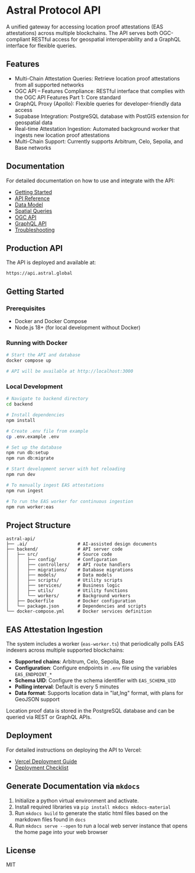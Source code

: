 # Astral Protocol API

A unified gateway for accessing location proof attestations (EAS attestations) across multiple blockchains. The API serves both OGC-compliant RESTful access for geospatial interoperability and a GraphQL interface for flexible queries.

## Features

- Multi-Chain Attestation Queries: Retrieve location proof attestations from all supported networks
- OGC API – Features Compliance: RESTful interface that complies with the OGC API Features Part 1: Core standard
- GraphQL Proxy (Apollo): Flexible queries for developer-friendly data access
- Supabase Integration: PostgreSQL database with PostGIS extension for geospatial data
- Real-time Attestation Ingestion: Automated background worker that ingests new location proof attestations
- Multi-Chain Support: Currently supports Arbitrum, Celo, Sepolia, and Base networks

## Documentation

For detailed documentation on how to use and integrate with the API:

- [Getting Started](./docs/getting-started.md)
- [API Reference](./docs/api-reference.md)
- [Data Model](./docs/data-model.md)
- [Spatial Queries](./docs/spatial-queries.md)
- [OGC API](./docs/ogc-api.md)
- [GraphQL API](./docs/graphql-api.md)
- [Troubleshooting](./docs/troubleshooting.md)

## Production API

The API is deployed and available at:

```
https://api.astral.global
```

## Getting Started

### Prerequisites

- Docker and Docker Compose
- Node.js 18+ (for local development without Docker)

### Running with Docker

```bash
# Start the API and database
docker compose up

# API will be available at http://localhost:3000
```

### Local Development

```bash
# Navigate to backend directory
cd backend

# Install dependencies
npm install

# Create .env file from example
cp .env.example .env

# Set up the database
npm run db:setup
npm run db:migrate

# Start development server with hot reloading
npm run dev

# To manually ingest EAS attestations
npm run ingest

# To run the EAS worker for continuous ingestion
npm run worker:eas
```

## Project Structure

```
astral-api/
├── .ai/                   # AI-assisted design documents
├── backend/               # API server code
│   ├── src/               # Source code
│   │   ├── config/        # Configuration
│   │   ├── controllers/   # API route handlers 
│   │   ├── migrations/    # Database migrations
│   │   ├── models/        # Data models
│   │   ├── scripts/       # Utility scripts
│   │   ├── services/      # Business logic
│   │   ├── utils/         # Utility functions
│   │   └── workers/       # Background workers
│   ├── Dockerfile         # Docker configuration
│   └── package.json       # Dependencies and scripts
└── docker-compose.yml     # Docker services definition
```

## EAS Attestation Ingestion

The system includes a worker (`eas-worker.ts`) that periodically polls EAS indexers across multiple supported blockchains:

- **Supported chains**: Arbitrum, Celo, Sepolia, Base
- **Configuration**: Configure endpoints in `.env` file using the variables `EAS_ENDPOINT_*`
- **Schema UID**: Configure the schema identifier with `EAS_SCHEMA_UID`
- **Polling interval**: Default is every 5 minutes
- **Data format**: Supports location data in "lat,lng" format, with plans for GeoJSON support

Location proof data is stored in the PostgreSQL database and can be queried via REST or GraphQL APIs.

## Deployment

For detailed instructions on deploying the API to Vercel:

- [Vercel Deployment Guide](./backend/VERCEL-DEPLOY.md)
- [Deployment Checklist](./backend/DEPLOYMENT-CHECKLIST.md)

## Generate Documentation via `mkdocs`

1. Initialize a python virtual environment and activate.
2. Install required libraries va `pip install mkdocs mkdocs-material`
3. Run `mkdocs build` to generate the static html files based on the markdown files found in `docs`
4. Run `mkdocs serve --open` to run a local web server instance that opens the home page into your web browser

## License

MIT